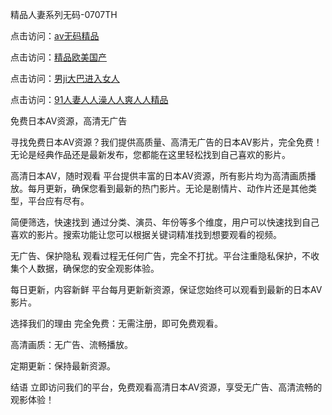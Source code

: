 精品人妻系列无码-0707TH

点击访问：<a href="https://gsd-agv.pages.dev/">av无码精品</a>

点击访问：<a href="https://rtj-3zo.pages.dev/">精品欧美国产</a>

点击访问：<a href="https://gfd-5xg.pages.dev/">男ji大巴进入女人</a>

点击访问：<a href="https://tfda.pages.dev/">91人妻人人澡人人爽人人精品</a>



免费日本AV资源，高清无广告

寻找免费日本AV资源？我们提供高质量、高清无广告的日本AV影片，完全免费！无论是经典作品还是最新发布，您都能在这里轻松找到自己喜欢的影片。

高清日本AV，随时观看
平台提供丰富的日本AV资源，所有影片均为高清画质播放。每月更新，确保您看到最新的热门影片。无论是剧情片、动作片还是其他类型，平台应有尽有。

简便筛选，快速找到
通过分类、演员、年份等多个维度，用户可以快速找到自己喜欢的影片。搜索功能让您可以根据关键词精准找到想要观看的视频。

无广告、保护隐私
观看过程无任何广告，完全不打扰。平台注重隐私保护，不收集个人数据，确保您的安全观影体验。

每日更新，内容新鲜
平台每月更新新资源，保证您始终可以观看到最新的日本AV影片。

选择我们的理由
完全免费：无需注册，即可免费观看。

高清画质：无广告、流畅播放。

定期更新：保持最新资源。

结语
立即访问我们的平台，免费观看高清日本AV资源，享受无广告、高清流畅的观影体验！










<span style="display:none;">[Canonical link]( https://github.com/kd4616945/431345 ）</span>
